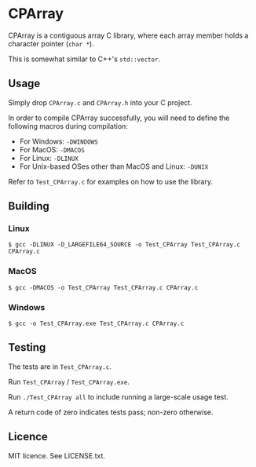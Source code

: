 # CPArray

CPArray is a contiguous array C library, where each array member
holds a character pointer (`char *`).

This is somewhat similar to C++'s `std::vector`.

## Usage

Simply drop `CPArray.c` and `CPArray.h` into your C project.

In order to compile CPArray successfully, you will need to define the
following macros during compilation:

* For Windows: `-DWINDOWS`
* For MacOS: `-DMACOS`
* For Linux: `-DLINUX`
* For Unix-based OSes other than MacOS and Linux: `-DUNIX`

Refer to `Test_CPArray.c` for examples on how to use the library.

## Building

### Linux

```shell
$ gcc -DLINUX -D_LARGEFILE64_SOURCE -o Test_CPArray Test_CPArray.c CPArray.c
```

### MacOS

```shell
$ gcc -DMACOS -o Test_CPArray Test_CPArray.c CPArray.c
```

### Windows

```shell
$ gcc -o Test_CPArray.exe Test_CPArray.c CPArray.c
```

## Testing

The tests are in `Test_CPArray.c`.

Run `Test_CPArray` / `Test_CPArray.exe`.

Run `./Test_CPArray all` to include running a large-scale usage test.

A return code of zero indicates tests pass; non-zero otherwise.

## Licence

MIT licence. See LICENSE.txt.
